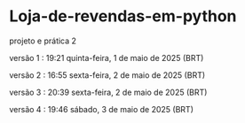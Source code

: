 # Loja-de-revendas-em-python
projeto e prática 2 

versão 1 : 19:21 quinta-feira, 1 de maio de 2025 (BRT) 

versão 2 : 16:55 sexta-feira, 2 de maio de 2025 (BRT) 

versão 3 : 20:39 sexta-feira, 2 de maio de 2025 (BRT) 

versão 4 : 19:46 sábado, 3 de maio de 2025 (BRT) 
